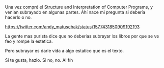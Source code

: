Una vez compré el Structure and Interpretation of Computer Programs, y venian subrayado en algunas partes. Ahí nace mi pregunta si debería hacerlo o no.

https://twitter.com/andy_matuschak/status/1577431850909192193

La gente mas purista dice que no deberias subrayar los libros por que se ve feo y rompe la estetica.

Pero subrayar es darle vida a algo estatico que es el texto.

Si te gusta, hazlo. Si no, no. Al fín 



